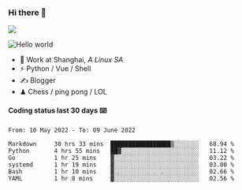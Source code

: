 ### Hi there 👋
![](https://komarev.com/ghpvc/?username=Xuhandsome)


<img src="https://github-readme-stats.vercel.app/api?username=XuHandsome&show_icons=true&theme=merko" alt="Hello world">

<br/>

- 🍻  Work at Shanghai, _A Linux SA_
- ⚡  Python / Vue / Shell
- ✍️  Blogger
- ♟  Chess / ping pong / LOL

#### Coding status last 30 days ⌨️

<!--START_SECTION:waka-->

```text
From: 10 May 2022 - To: 09 June 2022

Markdown     30 hrs 33 mins  █████████████████▒░░░░░░░   68.94 %
Python       4 hrs 55 mins   ██▓░░░░░░░░░░░░░░░░░░░░░░   11.12 %
Go           1 hr 25 mins    ▓░░░░░░░░░░░░░░░░░░░░░░░░   03.22 %
systemd      1 hr 19 mins    ▓░░░░░░░░░░░░░░░░░░░░░░░░   03.00 %
Bash         1 hr 10 mins    ▓░░░░░░░░░░░░░░░░░░░░░░░░   02.66 %
YAML         1 hr 8 mins     ▓░░░░░░░░░░░░░░░░░░░░░░░░   02.56 %
```

<!--END_SECTION:waka-->
